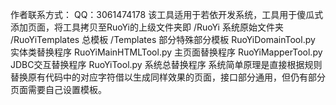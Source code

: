 作者联系方式：
QQ：3061474178
该工具适用于若依开发系统，工具用于傻瓜式添加页面，将工具拷贝至RuoYi的上级文件夹即
/RuoYi
    系统原始文件夹
/RuoYiTemplates
    总模板
/Templates
    部分特殊部分模板
RuoYiDomainTool.py
    实体类替换程序
RuoYiMainHTMLTool.py
    主页面替换程序
RuoYiMapperTool.py
    JDBC交互替换程序
RuoYiTool.py
    系统总替换程序
系统简单原理是直接根据规则替换原有代码中的对应字符借以生成同样效果的页面，接口部分通用，但仍有部分页面需要自己设置模板。